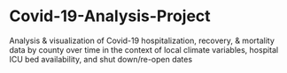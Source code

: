 # Covid-19-Analysis-Project
Analysis &amp; visualization of Covid-19 hospitalization, recovery, &amp; mortality data by county over time in the context of local climate variables, hospital ICU bed availability, and shut down/re-open dates
